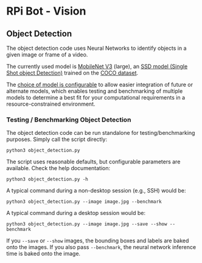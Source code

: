 # RPi Bot - Vision

## Object Detection

The object detection code uses Neural Networks to identify objects in a given image or frame of a video.

The currently used model is [MobileNet V3](https://github.com/tensorflow/models/blob/master/research/object_detection/g3doc/tf1_detection_zoo.md#mobile-models) (large), an [SSD model (Single Shot object Detection)](https://arxiv.org/abs/1512.02325) trained on the [COCO dataset](https://cocodataset.org/).

The [choice of model is configurable](../../models/README.md) to allow easier integration of future or alternate models, which enables testing and benchmarking of multiple models to determine a best fit for your computational requirements in a resource-constrained environment.

### Testing / Benchmarking Object Detection

The object detection code can be run standalone for testing/benchmarking purposes. Simply call the script directly:

```shell
python3 object_detection.py
```

The script uses reasonable defaults, but configurable parameters are available. Check the help documentation:

```shell
python3 object_detection.py -h
```

A typical command during a non-desktop session (e.g., SSH) would be:

```shell
python3 object_detection.py --image image.jpg --benchmark
```

A typical command during a desktop session would be:

```shell
python3 object_detection.py --image image.jpg --save --show --benchmark
```

If you `--save` or `--show` images, the bounding boxes and labels are baked onto the images. If you also pass `--benchmark`, the neural network inference time is baked onto the image.
